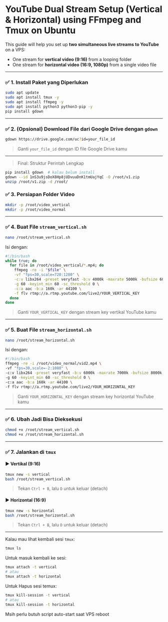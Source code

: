 # YouTube Dual Stream Setup (Vertical & Horizontal) using FFmpeg and Tmux on Ubuntu

This guide will help you set up **two simultaneous live streams to YouTube** on a VPS:
- One stream for **vertical video (9:16)** from a looping folder
- One stream for **horizontal video (16:9, 1080p)** from a single video file

---

### ✅ 1. Install Paket yang Diperlukan

```bash
sudo apt update
sudo apt install tmux -y
sudo apt install ffmpeg -y
sudo apt install python3 python3-pip -y
pip install gdown
```

---

### ✅ 2. (Opsional) Download File dari Google Drive dengan `gdown`

```bash
gdown https://drive.google.com/uc?id=your_file_id
```

> Ganti `your_file_id` dengan ID file Google Drive kamu

---
> Final: Struktur Perintah Lengkap
```bash
pip install gdown  # kalau belum install
gdown --id 1nS3u9jsDoX8Hp8jUDvuuDnK1tmUajYqC -O /root/v1.zip
unzip /root/v1.zip -d /root/
```

### ✅ 3. Persiapan Folder Video

```bash
mkdir -p /root/video_vertical
mkdir -p /root/video_normal
```

---

### ✅ 4. Buat File `stream_vertical.sh`

```bash
nano /root/stream_vertical.sh
```

Isi dengan:

```bash
#!/bin/bash
while true; do
  for file in /root/video_vertical/*.mp4; do
    ffmpeg -re -i "$file" \
    -vf "fps=30,scale=720:1280" \
    -c:v libx264 -preset veryfast -b:v 4000k -maxrate 5000k -bufsize 6000k \
    -g 60 -keyint_min 60 -sc_threshold 0 \
    -c:a aac -b:a 160k -ar 44100 \
    -f flv rtmp://a.rtmp.youtube.com/live2/YOUR_VERTICAL_KEY
  done
done
```

> Ganti `YOUR_VERTICAL_KEY` dengan stream key vertikal YouTube kamu

---

### ✅ 5. Buat File `stream_horizontal.sh`

```bash
nano /root/stream_horizontal.sh
```

Isi dengan:

```bash
#!/bin/bash
ffmpeg -re -i /root/video_normal/vid2.mp4 \
-vf "fps=30,scale=-2:1080" \
-c:v libx264 -preset veryfast -b:v 6000k -maxrate 7000k -bufsize 8000k \
-g 60 -keyint_min 60 -sc_threshold 0 \
-c:a aac -b:a 160k -ar 44100 \
-f flv rtmp://a.rtmp.youtube.com/live2/YOUR_HORIZONTAL_KEY
```

> Ganti `YOUR_HORIZONTAL_KEY` dengan stream key horizontal YouTube kamu

---

### ✅ 6. Ubah Jadi Bisa Dieksekusi

```bash
chmod +x /root/stream_vertical.sh
chmod +x /root/stream_horizontal.sh
```

---

### ✅ 7. Jalankan di `tmux`

#### ▶ Vertikal (9:16)
```bash
tmux new -s vertical
bash /root/stream_vertical.sh
```

> Tekan `Ctrl + B`, lalu `D` untuk keluar (detach)

#### ▶ Horizontal (16:9)
```bash
tmux new -s horizontal
bash /root/stream_horizontal.sh
```

> Tekan `Ctrl + B`, lalu `D` untuk keluar (detach)

---

Kalau mau lihat kembali sesi `tmux`:

```bash
tmux ls
```

Untuk masuk kembali ke sesi:

```bash
tmux attach -t vertical
# atau
tmux attach -t horizontal
```

Untuk Hapus sesi temux:

```bash
tmux kill-session -t vertical
# atau
tmux kill-session -t horizontal
```

Msih perlu butuh script auto-start saat VPS reboot
